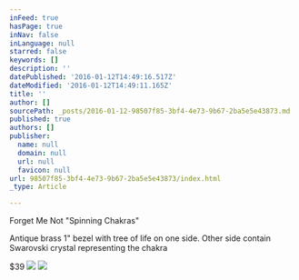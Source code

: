 ```yaml
---
inFeed: true
hasPage: true
inNav: false
inLanguage: null
starred: false
keywords: []
description: ''
datePublished: '2016-01-12T14:49:16.517Z'
dateModified: '2016-01-12T14:49:11.165Z'
title: ''
author: []
sourcePath: _posts/2016-01-12-98507f85-3bf4-4e73-9b67-2ba5e5e43873.md
published: true
authors: []
publisher:
  name: null
  domain: null
  url: null
  favicon: null
url: 98507f85-3bf4-4e73-9b67-2ba5e5e43873/index.html
_type: Article

---
```

Forget Me Not "Spinning Chakras"

Antique brass 1" bezel with tree of life on one side.  Other side contain Swarovski crystal representing the chakra

$39
![](https://s3-us-west-2.amazonaws.com/the-grid-img/p/6dca226c2e9b2c6facb9773aa13810ebad68a3f5.jpg)
![](https://s3-us-west-2.amazonaws.com/the-grid-img/p/0fd9290ad9d7108fc92a6a93628038bdd7e84bed.jpg)